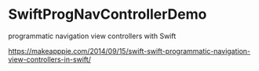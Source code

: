 # SwiftProgNavControllerDemo
programmatic navigation view controllers with Swift

https://makeapppie.com/2014/09/15/swift-swift-programmatic-navigation-view-controllers-in-swift/
